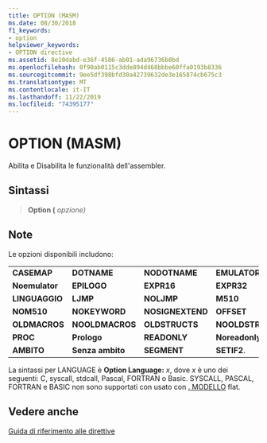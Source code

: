 ```yaml
---
title: OPTION (MASM)
ms.date: 08/30/2018
f1_keywords:
- option
helpviewer_keywords:
- OPTION directive
ms.assetid: 8e10dabd-e36f-4586-ab01-ada96736b0bd
ms.openlocfilehash: 0f90ab0115c3dde894d468bbbe60ffa0193b8336
ms.sourcegitcommit: 9ee5df398bfd30a42739632de3e165874cb675c3
ms.translationtype: MT
ms.contentlocale: it-IT
ms.lasthandoff: 11/22/2019
ms.locfileid: "74395177"
---
```

# <a name="option-masm"></a>OPTION (MASM)

Abilita e Disabilita le funzionalità dell'assembler.

## <a name="syntax"></a>Sintassi

> **Option (** *opzione)*

## <a name="remarks"></a>Note

Le opzioni disponibili includono:

|||||
|-|-|-|-|
|**CASEMAP**|**DOTNAME**|**NODOTNAME**|**EMULATORE**|
|**Noemulator**|**EPILOGO**|**EXPR16**|**EXPR32**|
|**LINGUAGGIO**|**LJMP**|**NOLJMP**|**M510**|
|**NOM510**|**NOKEYWORD**|**NOSIGNEXTEND**|**OFFSET**|
|**OLDMACROS**|**NOOLDMACROS**|**OLDSTRUCTS**|**NOOLDSTRUCTS**|
|**PROC**|**Prologo**|**READONLY**|**Noreadonly**|
|**AMBITO**|**Senza ambito**|**SEGMENT**|**SETIF2**.|

La sintassi per LANGUAGE è **Option Language:** <em>x</em>, dove *x* è uno dei seguenti: C, syscall, stdcall, Pascal, FORTRAN o Basic.  SYSCALL, PASCAL, FORTRAN e BASIC non sono supportati con usato con [. MODELLO](../../assembler/masm/dot-model.md) flat.

## <a name="see-also"></a>Vedere anche

[Guida di riferimento alle direttive](directives-reference.md)
